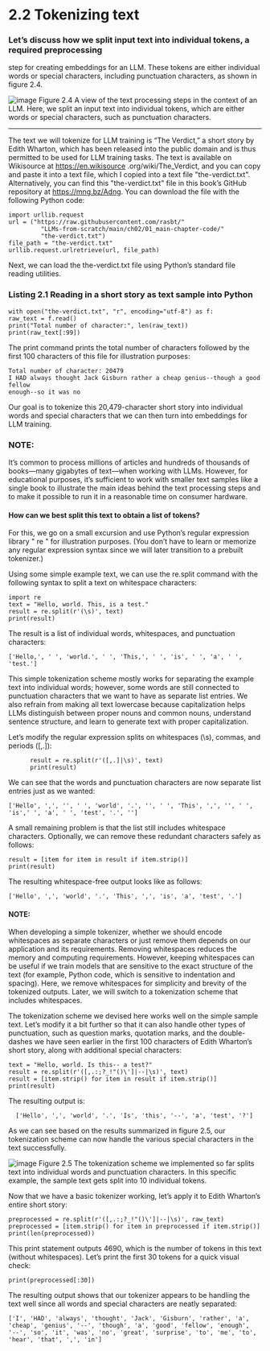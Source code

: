 # 2.2 Tokenizing text
### Let’s discuss how we split input text into individual tokens, a required preprocessing
step for creating embeddings for an LLM. These tokens are either individual words or
special characters, including punctuation characters, as shown in figure 2.4.

![image](https://github.com/user-attachments/assets/bc6f9d4e-b180-4a77-9c66-61171ecc5105)
Figure 2.4 A view of the text processing steps in the context of an LLM. Here, we split an
input text into individual tokens, which are either words or special characters, such as
punctuation characters.
_____________________________________________________________________________________________
The text we will tokenize for LLM training is “The Verdict,” a short story by Edith
Wharton, which has been released into the public domain and is thus permitted to be
used for LLM training tasks. The text is available on Wikisource at https://en.wikisource
.org/wiki/The_Verdict, and you can copy and paste it into a text file, which I copied
into a text file "the-verdict.txt".
Alternatively, you can find this "the-verdict.txt" file in this book’s GitHub
repository at https://mng.bz/Adng. You can download the file with the following
Python code:

    import urllib.request
    url = ("https://raw.githubusercontent.com/rasbt/"
             "LLMs-from-scratch/main/ch02/01_main-chapter-code/"
             "the-verdict.txt")
    file_path = "the-verdict.txt"
    urllib.request.urlretrieve(url, file_path)
      
Next, we can load the the-verdict.txt file using Python’s standard file reading utilities.

### Listing 2.1 Reading in a short story as text sample into Python
  
    with open("the-verdict.txt", "r", encoding="utf-8") as f:
    raw_text = f.read()
    print("Total number of character:", len(raw_text))
    print(raw_text[:99])

The print command prints the total number of characters followed by the first 100
characters of this file for illustration purposes:

    Total number of character: 20479
    I HAD always thought Jack Gisburn rather a cheap genius--though a good fellow
    enough--so it was no

Our goal is to tokenize this 20,479-character short story into individual words and special
characters that we can then turn into embeddings for LLM training.

### NOTE:
It’s common to process millions of articles and hundreds of thousands
of books—many gigabytes of text—when working with LLMs. However, for
educational purposes, it’s sufficient to work with smaller text samples like a
single book to illustrate the main ideas behind the text processing steps and
to make it possible to run it in a reasonable time on consumer hardware.

#### How can we best split this text to obtain a list of tokens? 
For this, we go on a small excursion and use Python’s regular expression library " re " for illustration purposes.
(You don’t have to learn or memorize any regular expression syntax since we will later transition to a prebuilt tokenizer.)

Using some simple example text, we can use the re.split command with the following
syntax to split a text on whitespace characters:

    import re
    text = "Hello, world. This, is a test."
    result = re.split(r'(\s)', text)
    print(result)
The result is a list of individual words, whitespaces, and punctuation characters:

    ['Hello,', ' ', 'world.', ' ', 'This,', ' ', 'is', ' ', 'a', ' ', 'test.']

This simple tokenization scheme mostly works for separating the example text into
individual words; however, some words are still connected to punctuation characters
that we want to have as separate list entries. We also refrain from making all text lowercase
because capitalization helps LLMs distinguish between proper nouns and common
nouns, understand sentence structure, and learn to generate text with proper
capitalization.

Let’s modify the regular expression splits on whitespaces (\s), commas, and periods
([,.]):

          result = re.split(r'([,.]|\s)', text)
          print(result)
          
We can see that the words and punctuation characters are now separate list entries just
as we wanted:

    ['Hello', ',', '', ' ', 'world', '.', '', ' ', 'This', ',', '', ' ', 'is',' ', 'a', ' ', 'test', '.', '']

A small remaining problem is that the list still includes whitespace characters. Optionally,
we can remove these redundant characters safely as follows:

    result = [item for item in result if item.strip()]
    print(result)

The resulting whitespace-free output looks like as follows:

    ['Hello', ',', 'world', '.', 'This', ',', 'is', 'a', 'test', '.']

#### NOTE: 
When developing a simple tokenizer, whether we should encode
whitespaces as separate characters or just remove them depends on our application
and its requirements. Removing whitespaces reduces the memory and
computing requirements. However, keeping whitespaces can be useful if we
train models that are sensitive to the exact structure of the text (for example,
Python code, which is sensitive to indentation and spacing). 
Here, we remove whitespaces for simplicity and brevity of the tokenized outputs. Later, we will
switch to a tokenization scheme that includes whitespaces.

The tokenization scheme we devised here works well on the simple sample text. Let’s
modify it a bit further so that it can also handle other types of punctuation, such as question
marks, quotation marks, and the double-dashes we have seen earlier in the first 100
characters of Edith Wharton’s short story, along with additional special characters:

    text = "Hello, world. Is this-- a test?"
    result = re.split(r'([,.:;?_!"()\']|--|\s)', text)
    result = [item.strip() for item in result if item.strip()]
    print(result)

The resulting output is:

      ['Hello', ',', 'world', '.', 'Is', 'this', '--', 'a', 'test', '?']
      
As we can see based on the results summarized in figure 2.5, our tokenization scheme
can now handle the various special characters in the text successfully.

![image](https://github.com/user-attachments/assets/2d527aa4-1ece-4825-bf25-5db3c14070ac)
Figure 2.5 The tokenization scheme we implemented so far splits
text into individual words and punctuation characters. In this specific
example, the sample text gets split into 10 individual tokens.

Now that we have a basic tokenizer working, let’s apply it to Edith Wharton’s entire
short story:

    preprocessed = re.split(r'([,.:;?_!"()\']|--|\s)', raw_text)
    preprocessed = [item.strip() for item in preprocessed if item.strip()]
    print(len(preprocessed))
    
This print statement outputs 4690, which is the number of tokens in this text (without
whitespaces). Let’s print the first 30 tokens for a quick visual check:

    print(preprocessed[:30])
    
The resulting output shows that our tokenizer appears to be handling the text well
since all words and special characters are neatly separated:

    ['I', 'HAD', 'always', 'thought', 'Jack', 'Gisburn', 'rather', 'a',
    'cheap', 'genius', '--', 'though', 'a', 'good', 'fellow', 'enough',
    '--', 'so', 'it', 'was', 'no', 'great', 'surprise', 'to', 'me', 'to',
    'hear', 'that', ',', 'in']
